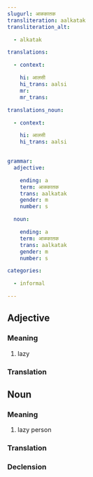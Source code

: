 ```yaml
---
slugurl: आळकातक
transliteration: aalkatak
transliteration_alt:

  - alkatak

translations:

  - context:

    hi: आलसी
    hi_trans: aalsi
    mr:
    mr_trans:

translations_noun:

  - context:

    hi: आलसी
    hi_trans: aalsi
    

grammar:
  adjective:

    ending: a
    term: आळकातक
    trans: aalkatak
    gender: m
    number: s

  noun:

    ending: a
    term: आळकातक
    trans: aalkatak
    gender: m
    number: s

categories:

  - informal

---
```


## Adjective

<!-- <fos :grammar="grammar" ></fos> -->

### Meaning

<word-meanings>

1. lazy

</word-meanings>

### Translation

<translation :translation="translations" ></translation>

<!-- ### Declension
<noun-decl :grammar="grammar" ></noun-decl> -->

## Noun

<!-- <fos :grammar="grammar" ></fos> -->

### Meaning

<word-meanings>

1. lazy person

</word-meanings>

### Translation

<translation :translation="translations_noun" ></translation>

### Declension

<noun-decl :grammar="grammar" ></noun-decl>
